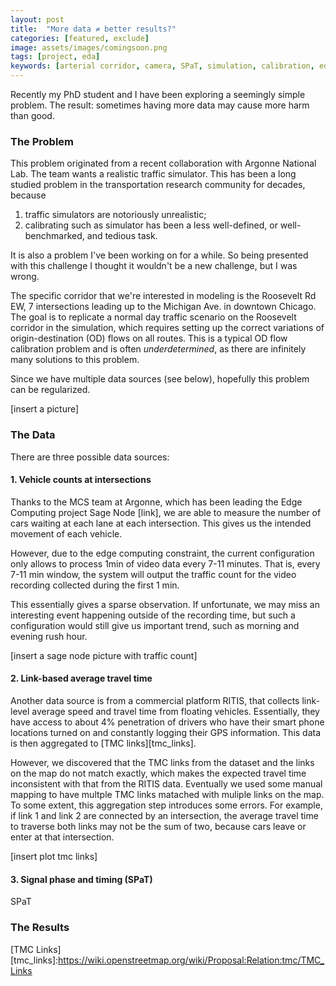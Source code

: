 ```yaml
---
layout: post
title:  "More data ≠ better results?"
categories: [featured, exclude]
image: assets/images/comingsoon.png
tags: [project, eda]
keywords: [arterial corridor, camera, SPaT, simulation, calibration, edge computing]
---
```

Recently my PhD student and I have been exploring a seemingly simple problem. The result: sometimes having more data may cause more harm than good.

### The Problem
This problem originated from a recent collaboration with Argonne National Lab. The team wants a realistic traffic simulator. This has been a long studied problem in the transportation research community for decades, because 

1. traffic simulators are notoriously unrealistic; 
2. calibrating such as simulator has been a less well-defined, or well-benchmarked, and tedious task. 

It is also a problem I've been working on for a while. So being presented with this challenge I thought it wouldn't be a new challenge, but I was wrong.

The specific corridor that we're interested in modeling is the Roosevelt Rd EW, 7 intersections leading up to the Michigan Ave. in downtown Chicago. The goal is to replicate a normal day traffic scenario on the Roosevelt corridor in the simulation, which requires setting up the correct variations of origin-destination (OD) flows on all routes. This is a typical OD flow calibration problem and is often *underdetermined*, as there are infinitely many solutions to this problem. 

<!-- $$min \left|\right|$$ -->

Since we have multiple data sources (see below), hopefully this problem can be regularized.

[insert a picture]

### The Data
There are three possible data sources:

#### 1. Vehicle counts at intersections
Thanks to the MCS team at Argonne, which has been leading the Edge Computing project Sage Node [link], we are able to measure the number of cars waiting at each lane at each intersection. This gives us the intended movement of each vehicle. 

However, due to the edge computing constraint, the current configuration only allows to process 1min of video data every 7-11 minutes. That is, every 7-11 min window, the system will output the traffic count for the video recording collected during the first 1 min.

This essentially gives a sparse observation. If unfortunate, we may miss an interesting event happening outside of the recording time, but such a configuration would still give us important trend, such as morning and evening rush hour.

[insert a sage node picture with traffic count]

#### 2. Link-based average travel time
Another data source is from a commercial platform RITIS, that collects link-level average speed and travel time from floating vehicles. Essentially, they have access to about 4% penetration of drivers who have their smart phone locations turned on and constantly logging their GPS information. This data is then aggregated to [TMC links][tmc_links].

However, we discovered that the TMC links from the dataset and the links on the map do not match exactly, which makes the expected travel time inconsistent with that from the RITIS data. Eventually we used some manual mapping to have multple TMC links matached with muliple links on the map. To some extent, this aggregation step introduces some errors. For example, if link 1 and link 2 are connected by an intersection, the average travel time to traverse both links may not be the sum of two, because cars leave or enter at that intersection.

[insert plot tmc links]

#### 3. Signal phase and timing (SPaT)
SPaT

### The Results

[TMC Links][tmc_links]:https://wiki.openstreetmap.org/wiki/Proposal:Relation:tmc/TMC_Links


